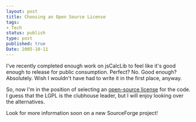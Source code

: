 ```yaml
---
layout: post
title: Choosing an Open Source License
tags:
- Tech
status: publish
type: post
published: true
Date: 2005-10-11
---
```

I've recently completed enough work on jsCalcLib to feel like it's good enough to release for public consumption.  Perfect?  No.  Good enough?  Absolutely.  Wish I wouldn't have had to write it in the first place, anyway.

So, now I'm in the position of selecting an [open-source license](https://opensource.org/licenses/) for the code.  I guess that the <span class="caps">LGPL</span> is the clubhouse leader, but I will enjoy looking over the alternatives.

Look for more information soon on a new SourceForge project!
